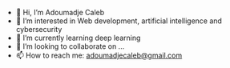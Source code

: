 - 👋 Hi, I’m Adoumadje Caleb
- 👀 I’m interested in Web development, artificial intelligence and cybersecurity
- 🌱 I’m currently learning deep learning
- 💞️ I’m looking to collaborate on ...
- 📫 How to reach me: adoumadjecaleb@gmail.com
<!---
adoumadje/adoumadje is a ✨ special ✨ repository because its `README.md` (this file) appears on your GitHub profile.
You can click the Preview link to take a look at your changes.
--->

